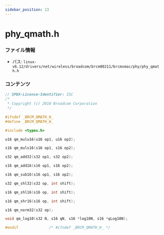 ```yaml
---
sidebar_position: 13
---
```

# phy_qmath.h

### ファイル情報

- パス: `linux-v6.12/drivers/net/wireless/broadcom/brcm80211/brcmsmac/phy/phy_qmath.h`

### コンテンツ

```h
// SPDX-License-Identifier: ISC
/*
 * Copyright (c) 2010 Broadcom Corporation
 */

#ifndef _BRCM_QMATH_H_
#define _BRCM_QMATH_H_

#include <types.h>

u16 qm_mulu16(u16 op1, u16 op2);

s16 qm_muls16(s16 op1, s16 op2);

s32 qm_add32(s32 op1, s32 op2);

s16 qm_add16(s16 op1, s16 op2);

s16 qm_sub16(s16 op1, s16 op2);

s32 qm_shl32(s32 op, int shift);

s16 qm_shl16(s16 op, int shift);

s16 qm_shr16(s16 op, int shift);

s16 qm_norm32(s32 op);

void qm_log10(s32 N, s16 qN, s16 *log10N, s16 *qLog10N);

#endif				/* #ifndef _BRCM_QMATH_H_ */

```
